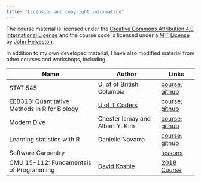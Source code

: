 ```yaml
---
title: "Licensing and copyright information"
---
```


The course material is licensed under the
[Creative Commons Attribution 4.0 International License](https://creativecommons.org/licenses/by/4.0/)
and the course code is licensed under a [MIT License](LICENSE-MIT.html)
by [John Helveston](https://www.jhelvy.com).

In addition to my own developed material, I have also modified material from
other courses and workshops, including:

| Name | Author | Links |
| -------- | --- | --- |
| STAT 545 | U. of of British Columbia | [course](http://stat545.com/); [github](https://github.com/STAT545-UBC) |
| EEB313: Quantitative Methods in R for Biology | [U of T Coders](https://uoftcoders.github.io/studyGroup/) | [course](https://uoftcoders.github.io/rcourse/index.html); [github](https://github.com/uoftcoders/rcourse) |
| Modern Dive | Chester Ismay and Albert Y. Kim | [course](https://moderndive.netlify.com/); [github](https://github.com/moderndive/moderndive_book) |
| Learning statistics with R | Danielle Navarro | [course](https://djnavarro.github.io/tidylsrbook/); [github](https://github.com/djnavarro/rbook) |
| Software Carpentry | | [lessons](https://software-carpentry.org/lessons/) |
| CMU 15-112: Fundamentals of Programming | [David Kosbie](http://www.kosbie.net/cmu/) | [2018 Course](http://www.krivers.net/15112-f18/index.html) |
